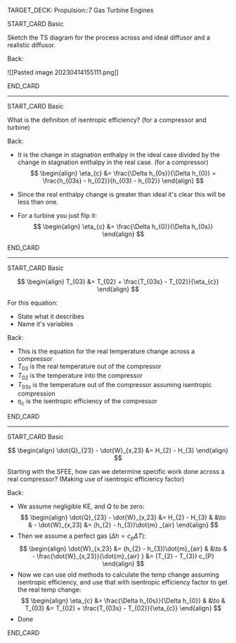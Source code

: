 TARGET_DECK: Propulsion::7 Gas Turbine Engines



START_CARD
Basic

Sketch the TS diagram for the process across and ideal diffusor and a realistic diffusor.

Back: 

![[Pasted image 20230414155111.png]]
<!--ID: 1684493060826-->
END_CARD


--------

START_CARD
Basic

What is the definition of isentropic efficiency? (for a compressor and turbine)

Back: 
- It is the change in stagnation enthalpy in the ideal case divided by the change in stagnation enthalpy in the real case. (for a compressor)
$$ \begin{align}
\eta_{c} &= \frac{\Delta h_{0s}}{\Delta h_{0}} = \frac{h_{03s} - h_{02}}{h_{03} - h_{02}}
\end{align} $$
- Since the real enthalpy change is greater than ideal it's clear this will be less than one.

- For a turbine you just flip it:
$$ \begin{align}
\eta_{c} &= \frac{\Delta h_{0}}{\Delta h_{0s}}  
\end{align} $$
<!--ID: 1684493060838-->
END_CARD


--------

START_CARD
Basic

$$ \begin{align}
T_{03} &= T_{02} + \frac{T_{03s} - T_{02}}{\eta_{c}}
\end{align} $$

For this equation:
- State what it describes
- Name it's variables

Back: 
- This is the equation for the real temperature change across a compressor
- $T_{03}$ is the real temperature out of the compressor
- $T_{02}$ is the temperature into the compressor
- $T_{03s}$ is the temperature out of the compressor assuming isentropic compression
- $\eta_{c}$ is the isentropic efficiency of the compressor
<!--ID: 1684493060851-->
END_CARD


--------

START_CARD
Basic

$$ \begin{align}
\dot{Q}_{23} - \dot{W}_{x,23} &= H_{2} - H_{3}
\end{align} $$

Starting with the SFEE, how can we determine specific work done across a real compressor? (Making use of isentropic efficiency factor)

Back:  
- We assume negligible KE, and $Q$ to be zero:
$$ \begin{align}
\dot{Q}_{23} - \dot{W}_{x,23} &= H_{2} - H_{3} & &\to & - \dot{W}_{x,23} &= (h_{2} - h_{3})\dot{m} _{air}
\end{align} $$
- Then we assume a perfect gas ($\Delta h = c_{p} \Delta T$):
$$ \begin{align}
 \dot{W}_{x,23} &= (h_{2} - h_{3})\dot{m}_{air}  & &\to & - \frac{\dot{W}_{x,23}}{\dot{m}_{air} } &= (T_{2} - T_{3}) c_{P}
\end{align} $$
- Now we can use old methods to calculate the temp change assuming isentropic efficiency, and use that with isentropic efficiency factor to get the real temp change:
$$ \begin{align}
\eta_{c} &= \frac{\Delta h_{0s}}{\Delta h_{0}} & &\to & T_{03} &= T_{02} + \frac{T_{03s} - T_{02}}{\eta_{c}}
\end{align} $$
- Done
<!--ID: 1684493060863-->
END_CARD
 


